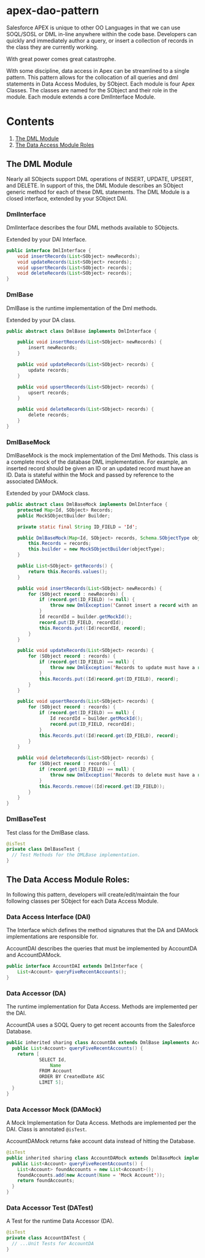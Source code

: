 # apex-dao-pattern

Salesforce APEX is unique to other OO Languages in that we can use SOQL/SOSL or DML in-line anywhere within the code base. Developers can quickly and immediately author a query, or insert a collection of records in the class they are currently working.

With great power comes great catastrophe.

With some discipline, data access in Apex can be streamlined to a single pattern. This pattern allows for the collocation of all queries and dml statements in Data Access Modules, by SObject. Each module is four Apex Classes. The classes are named for the SObject and their role in the module. Each module extends a core DmlInterface Module.

# Contents

 1. [The DML Module](#the-dml-module)
 1. [The Data Access Module Roles](#the-data-access-module-roles)

## The DML Module

Nearly all SObjects support DML operations of INSERT, UPDATE, UPSERT, and DELETE. In support of this, the DML Module describes an SObject generic method for each of these DML statements. The DML Module is a closed interface, extended by your SObject DAI.

### DmlInterface

DmlInterface describes the four DML methods available to SObjects.

Extended by your DAI Interface.
```java
public interface DmlInterface {
	void insertRecords(List<SObject> newRecords);
	void updateRecords(List<SObject> records);
	void upsertRecords(List<SObject> records);
	void deleteRecords(List<SObject> records);
}
```

### DmlBase

DmlBase is the runtime implementation of the Dml methods.

Extended by your DA class.
```java
public abstract class DmlBase implements DmlInterface {

	public void insertRecords(List<SObject> newRecords) {
		insert newRecords;
	}

	public void updateRecords(List<SObject> records) {
		update records;
	}

	public void upsertRecords(List<SObject> records) {
		upsert records;
	}

	public void deleteRecords(List<SObject> records) {
		delete records;
	}
}
```

### DmlBaseMock

DmlBaseMock is the mock implementation of the Dml Methods. This class is a complete mock of the database DML implementation. For example, an inserted record should be given an ID or an updated record must have an ID. Data is stateful within the Mock and passed by reference to the associated DAMock.

Extended by your DAMock class.
```java
public abstract class DmlBaseMock implements DmlInterface {
	protected Map<Id, SObject> Records;
	public MockSObjectBuilder Builder;

	private static final String ID_FIELD = 'Id';

	public DmlBaseMock(Map<Id, SObject> records, Schema.SObjectType objectType) {
		this.Records = records;
		this.builder = new MockSObjectBuilder(objectType);
	}

	public List<SObject> getRecords() {
		return this.Records.values();
	}

	public void insertRecords(List<SObject> newRecords) {
		for (SObject record : newRecords) {
			if (record.get(ID_FIELD) != null) {
				throw new DmlException('Cannot insert a record with an ID.');
			}
			Id recordId = builder.getMockId();
			record.put(ID_FIELD, recordId);
			this.Records.put((Id)recordId, record);
		}
	}

	public void updateRecords(List<SObject> records) {
		for (SObject record : records) {
			if (record.get(ID_FIELD) == null) {
				throw new DmlException('Records to update must have a record Id.');
			}
			this.Records.put((Id)record.get(ID_FIELD), record);
		}
	}

	public void upsertRecords(List<SObject> records) {
		for (SObject record : records) {
			if (record.get(ID_FIELD) == null) {
				Id recordId = builder.getMockId();
				record.put(ID_FIELD, recordId);
			}
			this.Records.put((Id)record.get(ID_FIELD), record);
		}
	}

	public void deleteRecords(List<SObject> records) {
		for (SObject record : records) {
			if (record.get(ID_FIELD) == null) {
				throw new DmlException('Records to delete must have a record Id.');
			}
			this.Records.remove((Id)record.get(ID_FIELD));
		}
	}
}
```

### DmlBaseTest

Test class for the DmlBase class.
```java
@isTest
private class DmlBaseTest {
  // Test Methods for the DMLBase implementation.
}
```

## The Data Access Module Roles:

In following this pattern, developers will create/edit/maintain the four following classes per SObject for each Data Access Module.

### Data Access Interface (DAI)

The Interface which defines the method signatures that the DA and DAMock implementations are responsible for.

AccountDAI describes the queries that must be implemented by AccountDA and AccountDAMock.
```java
public interface AccountDAI extends DmlInterface {
	List<Account> queryFiveRecentAccounts();
}
```

### Data Accessor (DA)

The runtime implementation for Data Access. Methods are implemented per the DAI.

AccountDA uses a SOQL Query to get recent accounts from the Salesforce Database.
```java
public inherited sharing class AccountDA extends DmlBase implements AccountDAI {
  public List<Account> queryFiveRecentAccounts() {
    return [
			SELECT Id,
				Name
			FROM Account
			ORDER BY CreatedDate ASC
			LIMIT 5];
  }
}
```

### Data Accessor Mock (DAMock)

A Mock Implementation for Data Access. Methods are implemented per the DAI. Class is annotated `@isTest`.

AccountDAMock returns fake account data instead of hitting the Database.
```java
@isTest
public inherited sharing class AccountDAMock extends DmlBaseMock implements AccountDAI {
  public List<Account> queryFiveRecentAccounts() {
    List<Account> foundAccounts = new List<Account>();
    foundAccounts.add(new Account(Name = 'Mock Account'));
    return foundAccounts;
  }
}
```

### Data Accessor Test (DATest)

A Test for the runtime Data Accessor (DA).

```java
@isTest
private class AccountDATest {
  // ...Unit Tests for AccountDA
}
```
